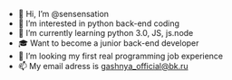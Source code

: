 - 👋 Hi, I’m @sensensation
- 👀 I’m interested in python back-end coding
- 🌱 I’m currently learning python 3.0, JS, js.node
- 🎓 Want to become a junior back-end developer
- 💞️ I’m looking my first real programming job experience
- 📫 My email adress is gashnya_official@bk.ru

<!---
sensensation/sensensation is a ✨ special ✨ repository because its `README.md` (this file) appears on your GitHub profile.
You can click the Preview link to take a look at your changes.
--->
